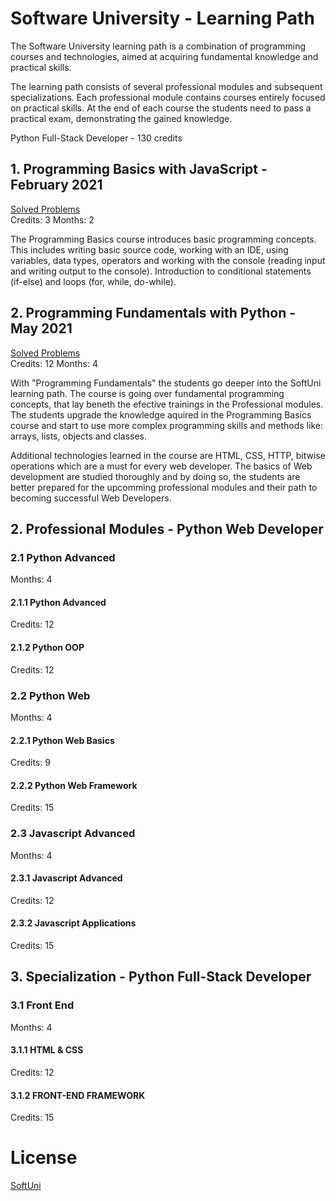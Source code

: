 # Software University - Learning Path

The Software University learning path is a combination of programming courses and technologies, aimed at acquiring fundamental knowledge and practical skills.

The learning path consists of several professional modules and subsequent specializations. Each professional module contains courses entirely focused on practical skills. At the end of each course the students need to pass a practical exam, demonstrating the gained knowledge.

Python Full-Stack Developer - 130 credits<br>

## 1. Programming Basics with JavaScript - February 2021
[Solved Problems](https://github.com/kzborisov/softuni/tree/main/Programming%20Basics%20With%20JS%20(February%202021))<br>
Credits: 3
Months: 2

The Programming Basics course introduces basic programming concepts.
This includes writing basic source code, working with an IDE, using variables, data types, operators and working with the console (reading input and writing output to the console). Introduction to conditional statements (if-else) and loops (for, while, do-while).

## 2. Programming Fundamentals with Python - May 2021
[Solved Problems](None)<br>
Credits: 12
Months: 4

With "Programming Fundamentals" the students go deeper into the SoftUni learning path. The course is going over fundamental programming concepts, that lay beneth the efective trainings in the Professional modules. The students upgrade the knowledge aquired in the Programming Basics course and start to use more complex programming skills and methods like:
arrays, lists, objects and classes.

Additional technologies learned in the course are HTML, CSS, HTTP, bitwise operations which are a must for every web developer. The basics of Web development are studied thoroughly and by doing so, the students are better prepared for the upcomming professional modules and their path to becoming successful Web Developers.

## 2. Professional Modules - Python Web Developer

### 2.1 Python Advanced
Months: 4

#### 2.1.1 Python Advanced
Credits: 12

#### 2.1.2 Python OOP
Credits: 12

### 2.2 Python Web
Months: 4

#### 2.2.1 Python Web Basics
Credits: 9

#### 2.2.2 Python Web Framework
Credits: 15

### 2.3 Javascript Advanced
Months: 4

#### 2.3.1 Javascript Advanced
Credits: 12

#### 2.3.2 Javascript Applications
Credits: 15

## 3. Specialization - Python Full-Stack Developer

### 3.1 Front End
Months: 4

#### 3.1.1 HTML & CSS
Credits: 12

#### 3.1.2 FRONT-END FRAMEWORK
Credits: 15

# License
[SoftUni](https://softuni.bg)
